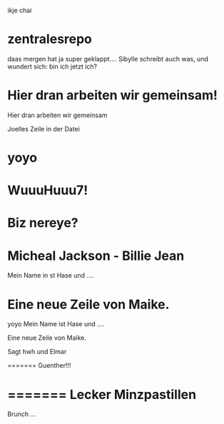 ikje chai

zentralesrepo
=============

daas mergen hat ja super geklappt.... 
Sibylle schreibt auch was, und wundert sich: bin ich jetzt ich?

Hier dran arbeiten wir gemeinsam!
=======
Hier dran arbeiten wir gemeinsam


Joelles Zeile in der Datei

yoyo
=======

WuuuHuuu7!
=======

Biz nereye?
===========

Micheal Jackson - Billie Jean
=============================

Mein Name in st Hase und ....

Eine neue Zeile von Maike.
=======
yoyo
Mein Name ist Hase und ....

Eine neue Zeile von Maike.

Sagt hwh
und Elmar

=======
Guenther!!!


=======
Lecker Minzpastillen
====================

Brunch ...

